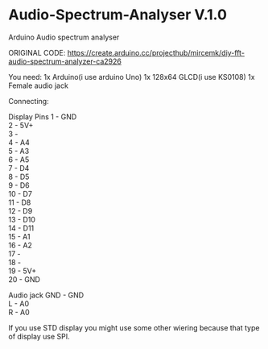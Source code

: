 # Audio-Spectrum-Analyser V.1.0
Arduino Audio spectrum analyser

ORIGINAL CODE: https://create.arduino.cc/projecthub/mircemk/diy-fft-audio-spectrum-analyzer-ca2926

You need:
1x Arduino(i use arduino Uno)
1x 128x64 GLCD(i use KS0108)
1x Female audio jack

Connecting:

Display
Pins
1 - GND   
  2 - 5V+   
  3 -    
  4 - A4   
  5 - A3   
  6 - A5   
  7 - D4   
  8 - D5   
  9 - D6   
  10 - D7   
  11 - D8   
  12 - D9   
  13 - D10   
  14 - D11   
  15 - A1   
  16 - A2   
  17 -    
  18 -    
  19 - 5V+   
  20 - GND   

Audio jack
GND - GND   
  L - A0   
  R - A0   

If you use STD display you might use some other wiering because that type of display use SPI.
